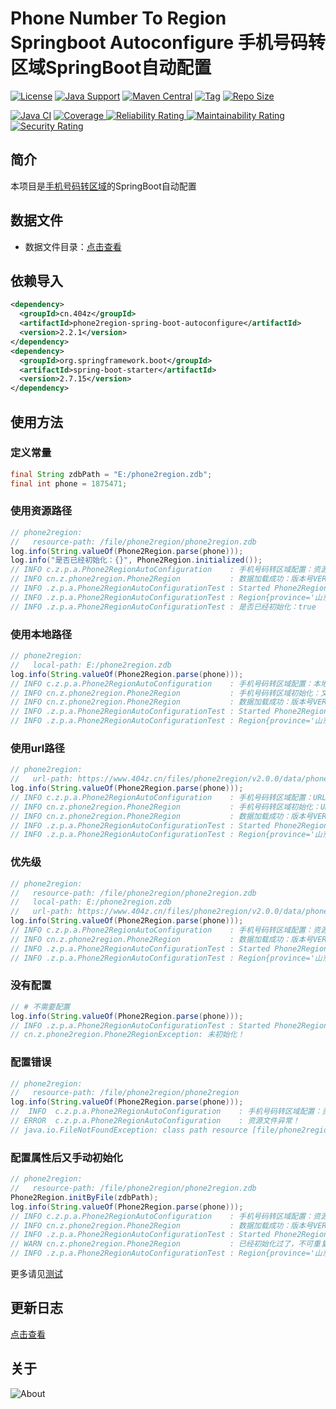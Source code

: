 # Phone Number To Region Springboot Autoconfigure 手机号码转区域SpringBoot自动配置

[![License](https://img.shields.io/github/license/ALI1416/phone2region-spring-boot-autoconfigure?label=License)](https://www.apache.org/licenses/LICENSE-2.0.txt)
[![Java Support](https://img.shields.io/badge/Java-8+-green)](https://openjdk.org/)
[![Maven Central](https://img.shields.io/maven-central/v/cn.404z/phone2region-spring-boot-autoconfigure?label=Maven%20Central)](https://mvnrepository.com/artifact/cn.404z/phone2region-spring-boot-autoconfigure)
[![Tag](https://img.shields.io/github/v/tag/ALI1416/phone2region-spring-boot-autoconfigure?label=Tag)](https://github.com/ALI1416/phone2region-spring-boot-autoconfigure/tags)
[![Repo Size](https://img.shields.io/github/repo-size/ALI1416/phone2region-spring-boot-autoconfigure?label=Repo%20Size&color=success)](https://github.com/ALI1416/phone2region-spring-boot-autoconfigure/archive/refs/heads/master.zip)

[![Java CI](https://github.com/ALI1416/phone2region-spring-boot-autoconfigure/actions/workflows/ci.yml/badge.svg)](https://github.com/ALI1416/phone2region-spring-boot-autoconfigure/actions/workflows/ci.yml)
[![Coverage](https://sonarcloud.io/api/project_badges/measure?project=ALI1416_phone2region-spring-boot-autoconfigure&metric=coverage)
![Reliability Rating](https://sonarcloud.io/api/project_badges/measure?project=ALI1416_phone2region-spring-boot-autoconfigure&metric=reliability_rating)
![Maintainability Rating](https://sonarcloud.io/api/project_badges/measure?project=ALI1416_phone2region-spring-boot-autoconfigure&metric=sqale_rating)
![Security Rating](https://sonarcloud.io/api/project_badges/measure?project=ALI1416_phone2region-spring-boot-autoconfigure&metric=security_rating)](https://sonarcloud.io/summary/new_code?id=ALI1416_phone2region-spring-boot-autoconfigure)

## 简介

本项目是[手机号码转区域](https://github.com/ALI1416/phone2region)的SpringBoot自动配置

## 数据文件

- 数据文件目录：[点击查看](https://github.com/ALI1416/phone2region/tree/master/data)

## 依赖导入

```xml
<dependency>
  <groupId>cn.404z</groupId>
  <artifactId>phone2region-spring-boot-autoconfigure</artifactId>
  <version>2.2.1</version>
</dependency>
<dependency>
  <groupId>org.springframework.boot</groupId>
  <artifactId>spring-boot-starter</artifactId>
  <version>2.7.15</version>
</dependency>
```

## 使用方法

### 定义常量

```java
final String zdbPath = "E:/phone2region.zdb";
final int phone = 1875471;
```

### 使用资源路径

```java
// phone2region:
//   resource-path: /file/phone2region/phone2region.zdb
log.info(String.valueOf(Phone2Region.parse(phone)));
log.info("是否已经初始化：{}", Phone2Region.initialized());
// INFO c.z.p.a.Phone2RegionAutoConfiguration    : 手机号码转区域配置：资源路径RESOURCE_PATH /file/phone2region/phone2region.zdb
// INFO cn.z.phone2region.Phone2Region           : 数据加载成功：版本号VERSION 20230225 ，校验码CRC32 C8AEEA0A
// INFO .z.p.a.Phone2RegionAutoConfigurationTest : Started Phone2RegionAutoConfigurationTest in 0.86 seconds (JVM running for 2.316)
// INFO .z.p.a.Phone2RegionAutoConfigurationTest : Region{province='山东', city='济宁', zipCode='272000', areaCode='0537', isp='移动'}
// INFO .z.p.a.Phone2RegionAutoConfigurationTest : 是否已经初始化：true
```

### 使用本地路径

```java
// phone2region:
//   local-path: E:/phone2region.zdb
log.info(String.valueOf(Phone2Region.parse(phone)));
// INFO c.z.p.a.Phone2RegionAutoConfiguration    : 手机号码转区域配置：本地路径LOCAL_PATH E:/phone2region.zdb
// INFO cn.z.phone2region.Phone2Region           : 手机号码转区域初始化：文件路径LOCAL_PATH E:/phone2region.zdb
// INFO cn.z.phone2region.Phone2Region           : 数据加载成功：版本号VERSION 20230225 ，校验码CRC32 C8AEEA0A
// INFO .z.p.a.Phone2RegionAutoConfigurationTest : Started Phone2RegionAutoConfigurationTest in 0.86 seconds (JVM running for 2.316)
// INFO .z.p.a.Phone2RegionAutoConfigurationTest : Region{province='山东', city='济宁', zipCode='272000', areaCode='0537', isp='移动'}
```

### 使用url路径

```java
// phone2region:
//   url-path: https://www.404z.cn/files/phone2region/v2.0.0/data/phone2region.zdb
log.info(String.valueOf(Phone2Region.parse(phone)));
// INFO c.z.p.a.Phone2RegionAutoConfiguration    : 手机号码转区域配置：URL路径URL_PATH https://www.404z.cn/files/phone2region/v2.0.0/data/phone2region.zdb
// INFO cn.z.phone2region.Phone2Region           : 手机号码转区域初始化：URL路径URL_PATH https://www.404z.cn/files/phone2region/v2.0.0/data/phone2region.zdb
// INFO cn.z.phone2region.Phone2Region           : 数据加载成功：版本号VERSION 20230225 ，校验码CRC32 C8AEEA0A
// INFO .z.p.a.Phone2RegionAutoConfigurationTest : Started Phone2RegionAutoConfigurationTest in 0.86 seconds (JVM running for 2.316)
// INFO .z.p.a.Phone2RegionAutoConfigurationTest : Region{province='山东', city='济宁', zipCode='272000', areaCode='0537', isp='移动'}
```

### 优先级

```java
// phone2region:
//   resource-path: /file/phone2region/phone2region.zdb
//   local-path: E:/phone2region.zdb
//   url-path: https://www.404z.cn/files/phone2region/v2.0.0/data/phone2region.zdb
log.info(String.valueOf(Phone2Region.parse(phone)));
// INFO c.z.p.a.Phone2RegionAutoConfiguration    : 手机号码转区域配置：资源路径RESOURCE_PATH /file/phone2region/phone2region.zdb
// INFO cn.z.phone2region.Phone2Region           : 数据加载成功：版本号VERSION 20230225 ，校验码CRC32 C8AEEA0A
// INFO .z.p.a.Phone2RegionAutoConfigurationTest : Started Phone2RegionAutoConfigurationTest in 0.86 seconds (JVM running for 2.316)
// INFO .z.p.a.Phone2RegionAutoConfigurationTest : Region{province='山东', city='济宁', zipCode='272000', areaCode='0537', isp='移动'}
```

### 没有配置

```java
// # 不需要配置
log.info(String.valueOf(Phone2Region.parse(phone)));
// INFO .z.p.a.Phone2RegionAutoConfigurationTest : Started Phone2RegionAutoConfigurationTest in 0.86 seconds (JVM running for 2.316)
// cn.z.phone2region.Phone2RegionException: 未初始化！
```

### 配置错误

```java
// phone2region:
//   resource-path: /file/phone2region/phone2region
log.info(String.valueOf(Phone2Region.parse(phone)));
//  INFO  c.z.p.a.Phone2RegionAutoConfiguration    : 手机号码转区域配置：资源路径RESOURCE_PATH /file/phone2region/phone2region
// ERROR  c.z.p.a.Phone2RegionAutoConfiguration    : 资源文件异常！
// java.io.FileNotFoundException: class path resource [file/phone2region/phone2region] cannot be opened because it does not exist
```

### 配置属性后又手动初始化

```java
// phone2region:
//   resource-path: /file/phone2region/phone2region.zdb
Phone2Region.initByFile(zdbPath);
log.info(String.valueOf(Phone2Region.parse(phone)));
// INFO c.z.p.a.Phone2RegionAutoConfiguration    : 手机号码转区域配置：资源路径RESOURCE_PATH /file/phone2region/phone2region.zdb
// INFO cn.z.phone2region.Phone2Region           : 数据加载成功：版本号VERSION 20230225 ，校验码CRC32 C8AEEA0A
// INFO .z.p.a.Phone2RegionAutoConfigurationTest : Started Phone2RegionAutoConfigurationTest in 0.86 seconds (JVM running for 2.316)
// WARN cn.z.phone2region.Phone2Region           : 已经初始化过了，不可重复初始化！
// INFO .z.p.a.Phone2RegionAutoConfigurationTest : Region{province='山东', city='济宁', zipCode='272000', areaCode='0537', isp='移动'}
```

更多请见[测试](./src/test)

## 更新日志

[点击查看](./CHANGELOG.md)

## 关于

<picture>
  <source media="(prefers-color-scheme: dark)" srcset="https://www.404z.cn/images/about.dark.svg">
  <img alt="About" src="https://www.404z.cn/images/about.light.svg">
</picture>

